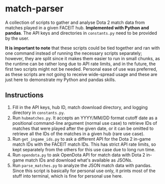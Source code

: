 # match-parser

A collection of scripts to gather and analyse Dota 2 match data from matches played in a given FACEIT hub. **Implemented with Python and pandas**. The API keys and directories in `constants.py` need to be provided by the user.

**It is important to note** that these scripts could be tied together and ran with one command instead of running the necessary scripts separately; however, they are split since it makes them easier to run in small chunks, as the runtime can be rather long due to API rate limits, and in the future, the first two scripts might not be needed. Personal ease of use was preferred, as these scripts are not going to receive wide-spread usage and these are just here to demonstrate my Python and pandas skills.

## Instructions
1. Fill in the API keys, hub ID, match download directory, and logging directory in `constants.py`.
2. Run `hubmatches.py`. It accepts an YYYY/MM/DD format cutoff date as a positional command-line argument (normal use case) to retrieve IDs of matches that were played after the given date, or it can be omitted to retrieve all the IDs of the matches in a given hub (rare use case).
3. Run `get_ingame_ids.py` to ask a different API for the Dota 2 in-game match IDs with the FACEIT match IDs. This has strict API rate limits, so kept separately from the others for this use case due to long run time.
4. Run `opendota.py` to ask OpenDota API for match data with Dota 2 in-game match IDs and download what's available as JSONs.
5. Run `parse_matches.py` to analyze the JSON match data with pandas. Since this script is basically for personal use only, it prints most of the stuff into terminal, which is fine for personal use here.
